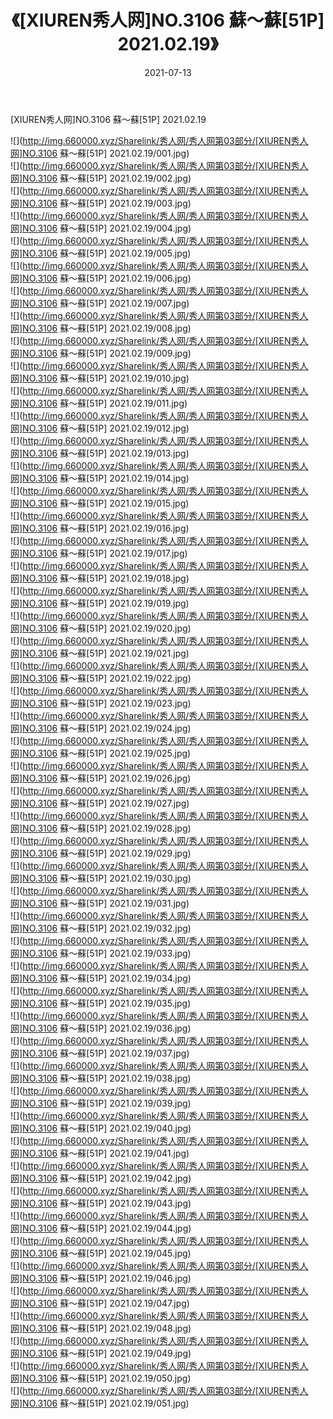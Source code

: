 ﻿---
layout: post
title:  《[XIUREN秀人网]NO.3106 蘇～蘇[51P] 2021.02.19》
date:   2021-07-13
img: http://img.660000.xyz/Sharelink/秀人网/秀人网第03部分/[XIUREN秀人网]NO.3106 蘇～蘇[51P] 2021.02.19/000.jpg
categories: [美女, 清纯, 唯美]
---

[XIUREN秀人网]NO.3106 蘇～蘇[51P] 2021.02.19

  ![](http://img.660000.xyz/Sharelink/秀人网/秀人网第03部分/[XIUREN秀人网]NO.3106 蘇～蘇[51P] 2021.02.19/001.jpg) <br> ![](http://img.660000.xyz/Sharelink/秀人网/秀人网第03部分/[XIUREN秀人网]NO.3106 蘇～蘇[51P] 2021.02.19/002.jpg) <br> ![](http://img.660000.xyz/Sharelink/秀人网/秀人网第03部分/[XIUREN秀人网]NO.3106 蘇～蘇[51P] 2021.02.19/003.jpg) <br> ![](http://img.660000.xyz/Sharelink/秀人网/秀人网第03部分/[XIUREN秀人网]NO.3106 蘇～蘇[51P] 2021.02.19/004.jpg) <br> ![](http://img.660000.xyz/Sharelink/秀人网/秀人网第03部分/[XIUREN秀人网]NO.3106 蘇～蘇[51P] 2021.02.19/005.jpg) <br> ![](http://img.660000.xyz/Sharelink/秀人网/秀人网第03部分/[XIUREN秀人网]NO.3106 蘇～蘇[51P] 2021.02.19/006.jpg) <br> ![](http://img.660000.xyz/Sharelink/秀人网/秀人网第03部分/[XIUREN秀人网]NO.3106 蘇～蘇[51P] 2021.02.19/007.jpg) <br> ![](http://img.660000.xyz/Sharelink/秀人网/秀人网第03部分/[XIUREN秀人网]NO.3106 蘇～蘇[51P] 2021.02.19/008.jpg) <br> ![](http://img.660000.xyz/Sharelink/秀人网/秀人网第03部分/[XIUREN秀人网]NO.3106 蘇～蘇[51P] 2021.02.19/009.jpg) <br> ![](http://img.660000.xyz/Sharelink/秀人网/秀人网第03部分/[XIUREN秀人网]NO.3106 蘇～蘇[51P] 2021.02.19/010.jpg) <br> ![](http://img.660000.xyz/Sharelink/秀人网/秀人网第03部分/[XIUREN秀人网]NO.3106 蘇～蘇[51P] 2021.02.19/011.jpg) <br> ![](http://img.660000.xyz/Sharelink/秀人网/秀人网第03部分/[XIUREN秀人网]NO.3106 蘇～蘇[51P] 2021.02.19/012.jpg) <br> ![](http://img.660000.xyz/Sharelink/秀人网/秀人网第03部分/[XIUREN秀人网]NO.3106 蘇～蘇[51P] 2021.02.19/013.jpg) <br> ![](http://img.660000.xyz/Sharelink/秀人网/秀人网第03部分/[XIUREN秀人网]NO.3106 蘇～蘇[51P] 2021.02.19/014.jpg) <br> ![](http://img.660000.xyz/Sharelink/秀人网/秀人网第03部分/[XIUREN秀人网]NO.3106 蘇～蘇[51P] 2021.02.19/015.jpg) <br> ![](http://img.660000.xyz/Sharelink/秀人网/秀人网第03部分/[XIUREN秀人网]NO.3106 蘇～蘇[51P] 2021.02.19/016.jpg) <br> ![](http://img.660000.xyz/Sharelink/秀人网/秀人网第03部分/[XIUREN秀人网]NO.3106 蘇～蘇[51P] 2021.02.19/017.jpg) <br> ![](http://img.660000.xyz/Sharelink/秀人网/秀人网第03部分/[XIUREN秀人网]NO.3106 蘇～蘇[51P] 2021.02.19/018.jpg) <br> ![](http://img.660000.xyz/Sharelink/秀人网/秀人网第03部分/[XIUREN秀人网]NO.3106 蘇～蘇[51P] 2021.02.19/019.jpg) <br> ![](http://img.660000.xyz/Sharelink/秀人网/秀人网第03部分/[XIUREN秀人网]NO.3106 蘇～蘇[51P] 2021.02.19/020.jpg) <br> ![](http://img.660000.xyz/Sharelink/秀人网/秀人网第03部分/[XIUREN秀人网]NO.3106 蘇～蘇[51P] 2021.02.19/021.jpg) <br> ![](http://img.660000.xyz/Sharelink/秀人网/秀人网第03部分/[XIUREN秀人网]NO.3106 蘇～蘇[51P] 2021.02.19/022.jpg) <br> ![](http://img.660000.xyz/Sharelink/秀人网/秀人网第03部分/[XIUREN秀人网]NO.3106 蘇～蘇[51P] 2021.02.19/023.jpg) <br> ![](http://img.660000.xyz/Sharelink/秀人网/秀人网第03部分/[XIUREN秀人网]NO.3106 蘇～蘇[51P] 2021.02.19/024.jpg) <br> ![](http://img.660000.xyz/Sharelink/秀人网/秀人网第03部分/[XIUREN秀人网]NO.3106 蘇～蘇[51P] 2021.02.19/025.jpg) <br> ![](http://img.660000.xyz/Sharelink/秀人网/秀人网第03部分/[XIUREN秀人网]NO.3106 蘇～蘇[51P] 2021.02.19/026.jpg) <br> ![](http://img.660000.xyz/Sharelink/秀人网/秀人网第03部分/[XIUREN秀人网]NO.3106 蘇～蘇[51P] 2021.02.19/027.jpg) <br> ![](http://img.660000.xyz/Sharelink/秀人网/秀人网第03部分/[XIUREN秀人网]NO.3106 蘇～蘇[51P] 2021.02.19/028.jpg) <br> ![](http://img.660000.xyz/Sharelink/秀人网/秀人网第03部分/[XIUREN秀人网]NO.3106 蘇～蘇[51P] 2021.02.19/029.jpg) <br> ![](http://img.660000.xyz/Sharelink/秀人网/秀人网第03部分/[XIUREN秀人网]NO.3106 蘇～蘇[51P] 2021.02.19/030.jpg) <br> ![](http://img.660000.xyz/Sharelink/秀人网/秀人网第03部分/[XIUREN秀人网]NO.3106 蘇～蘇[51P] 2021.02.19/031.jpg) <br> ![](http://img.660000.xyz/Sharelink/秀人网/秀人网第03部分/[XIUREN秀人网]NO.3106 蘇～蘇[51P] 2021.02.19/032.jpg) <br> ![](http://img.660000.xyz/Sharelink/秀人网/秀人网第03部分/[XIUREN秀人网]NO.3106 蘇～蘇[51P] 2021.02.19/033.jpg) <br> ![](http://img.660000.xyz/Sharelink/秀人网/秀人网第03部分/[XIUREN秀人网]NO.3106 蘇～蘇[51P] 2021.02.19/034.jpg) <br> ![](http://img.660000.xyz/Sharelink/秀人网/秀人网第03部分/[XIUREN秀人网]NO.3106 蘇～蘇[51P] 2021.02.19/035.jpg) <br> ![](http://img.660000.xyz/Sharelink/秀人网/秀人网第03部分/[XIUREN秀人网]NO.3106 蘇～蘇[51P] 2021.02.19/036.jpg) <br> ![](http://img.660000.xyz/Sharelink/秀人网/秀人网第03部分/[XIUREN秀人网]NO.3106 蘇～蘇[51P] 2021.02.19/037.jpg) <br> ![](http://img.660000.xyz/Sharelink/秀人网/秀人网第03部分/[XIUREN秀人网]NO.3106 蘇～蘇[51P] 2021.02.19/038.jpg) <br> ![](http://img.660000.xyz/Sharelink/秀人网/秀人网第03部分/[XIUREN秀人网]NO.3106 蘇～蘇[51P] 2021.02.19/039.jpg) <br> ![](http://img.660000.xyz/Sharelink/秀人网/秀人网第03部分/[XIUREN秀人网]NO.3106 蘇～蘇[51P] 2021.02.19/040.jpg) <br> ![](http://img.660000.xyz/Sharelink/秀人网/秀人网第03部分/[XIUREN秀人网]NO.3106 蘇～蘇[51P] 2021.02.19/041.jpg) <br> ![](http://img.660000.xyz/Sharelink/秀人网/秀人网第03部分/[XIUREN秀人网]NO.3106 蘇～蘇[51P] 2021.02.19/042.jpg) <br> ![](http://img.660000.xyz/Sharelink/秀人网/秀人网第03部分/[XIUREN秀人网]NO.3106 蘇～蘇[51P] 2021.02.19/043.jpg) <br> ![](http://img.660000.xyz/Sharelink/秀人网/秀人网第03部分/[XIUREN秀人网]NO.3106 蘇～蘇[51P] 2021.02.19/044.jpg) <br> ![](http://img.660000.xyz/Sharelink/秀人网/秀人网第03部分/[XIUREN秀人网]NO.3106 蘇～蘇[51P] 2021.02.19/045.jpg) <br> ![](http://img.660000.xyz/Sharelink/秀人网/秀人网第03部分/[XIUREN秀人网]NO.3106 蘇～蘇[51P] 2021.02.19/046.jpg) <br> ![](http://img.660000.xyz/Sharelink/秀人网/秀人网第03部分/[XIUREN秀人网]NO.3106 蘇～蘇[51P] 2021.02.19/047.jpg) <br> ![](http://img.660000.xyz/Sharelink/秀人网/秀人网第03部分/[XIUREN秀人网]NO.3106 蘇～蘇[51P] 2021.02.19/048.jpg) <br> ![](http://img.660000.xyz/Sharelink/秀人网/秀人网第03部分/[XIUREN秀人网]NO.3106 蘇～蘇[51P] 2021.02.19/049.jpg) <br> ![](http://img.660000.xyz/Sharelink/秀人网/秀人网第03部分/[XIUREN秀人网]NO.3106 蘇～蘇[51P] 2021.02.19/050.jpg) <br> ![](http://img.660000.xyz/Sharelink/秀人网/秀人网第03部分/[XIUREN秀人网]NO.3106 蘇～蘇[51P] 2021.02.19/051.jpg) <br>